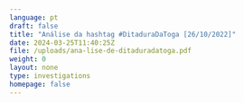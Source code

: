 ```yaml
---
language: pt
draft: false
title: "Análise da hashtag #DitaduraDaToga [26/10/2022]"
date: 2024-03-25T11:40:25Z
file: /uploads/ana-lise-de-ditaduradatoga.pdf
weight: 0
layout: none
type: investigations
homepage: false
---
```

